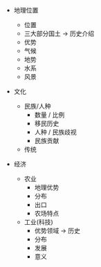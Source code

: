 + 地理位置
  - 位置
  - 三大部分国土 -> 历史介绍
  - 优势
  - 气候
  - 地势
  - 水系  
  - 风景

+ 文化  
  - 民族/人种
    * 数量 / 比例
    * 移民历史
    * 人种 / 民族歧视
    * 民族贡献
  - 传统


+ 经济
  - 农业
    * 地理优势
    * 分布
    * 出口
    * 农场特点
  - 工业(科技)
    * 优势领域  -> 历史
    * 分布
    * 发展
    * 意义




    